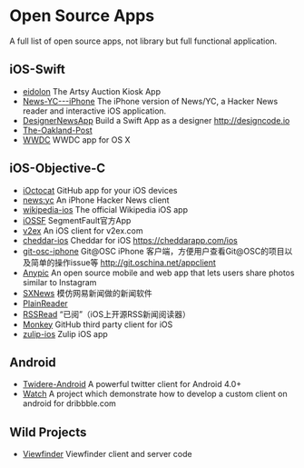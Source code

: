 # Open Source Apps

A full list of open source apps, not library but full functional application.

## iOS-Swift

- [eidolon](https://github.com/artsy/eidolon)  The Artsy Auction Kiosk App
- [News-YC---iPhone](https://github.com/bennyguitar/News-YC---iPhone)  The iPhone version of News/YC, a Hacker News reader and interactive iOS application.
- [DesignerNewsApp](https://github.com/MengTo/DesignerNewsApp)  Build a Swift App as a designer http://designcode.io
- [The-Oakland-Post](https://github.com/aclissold/The-Oakland-Post)
- [WWDC](https://github.com/insidegui/WWDC)  WWDC app for OS X

## iOS-Objective-C

- [iOctocat](https://github.com/dennisreimann/ioctocat)   GitHub app for your iOS devices
- [news:yc](https://github.com/Xuzz/newsyc)  An iPhone Hacker News client
- [wikipedia-ios](https://github.com/wikimedia/wikipedia-ios)   The official Wikipedia iOS app
- [iOSSF](https://github.com/gaosboy/iOSSF)  SegmentFault官方App
- [v2ex](https://github.com/singro/v2ex)  An iOS client for v2ex.com
- [cheddar-ios](https://github.com/nothingmagical/cheddar-ios)  Cheddar for iOS https://cheddarapp.com/ios
- [git-osc-iphone](https://git.oschina.net/oschina/git-osc-iphone)  Git@OSC iPhone 客户端，方便用户查看Git@OSC的项目以及简单的操作issue等 http://git.oschina.net/appclient
- [Anypic](https://github.com/ParsePlatform/Anypic)  An open source mobile and web app that lets users share photos similar to Instagram
- [SXNews](https://github.com/dsxNiubility/SXNews)  模仿网易新闻做的新闻软件
- [PlainReader](https://github.com/guojiubo/PlainReader)  
- [RSSRead](https://github.com/ming1016/RSSRead)  “已阅”（iOS上开源RSS新闻阅读器）
- [Monkey](https://github.com/coderyi/Monkey)  GitHub third party client for iOS
- [zulip-ios](https://github.com/zulip/zulip-ios)  Zulip iOS app

## Android

- [Twidere-Android](https://github.com/TwidereProject/Twidere-Android)  A powerful twitter client for Android 4.0+
- [Watch](https://github.com/tuesda/Watch)  A project which demonstrate how to develop a custom client on android for dribbble.com

## Wild Projects

- [Viewfinder](https://github.com/viewfinderco/viewfinder)  Viewfinder client and server code
